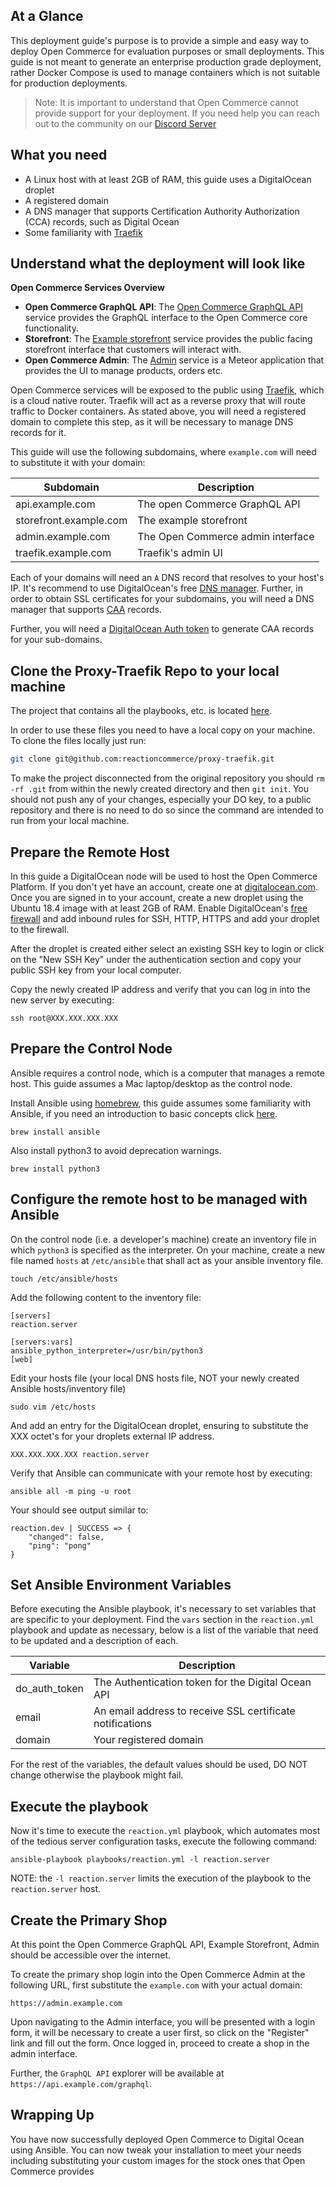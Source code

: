 ## At a Glance

This deployment guide's purpose is to provide a simple and easy way to deploy Open Commerce for evaluation purposes or small deployments. This guide is not meant to generate an enterprise production grade deployment, rather Docker Compose is used to manage containers which is not suitable for production deployments.

> Note: It is important to understand that Open Commerce cannot provide support for your deployment. If you need 
> help you can reach out to the community on our [Discord Server](https://discord.gg/Bwm63tBcQY)

## What you need

- A Linux host with at least 2GB of RAM, this guide uses a DigitalOcean droplet
- A registered domain
- A DNS manager that supports Certification Authority Authorization (CCA) records, such as Digital Ocean
- Some familiarity with [Traefik](https://github.com/containous/traefik/)

## Understand what the deployment will look like

**Open Commerce Services Overview**

- **Open Commerce GraphQL API**:
  The [Open Commerce GraphQL API](https://github.com/reactioncommerce/reaction) service provides the GraphQL interface 
  to the Open Commerce core functionality.
- **Storefront**:
  The [Example storefront](https://github.com/reactioncommerce/example-storefront) service provides the public facing storefront interface that customers will interact with.
- **Open Commerce Admin**:
  The [Admin](https://github.com/reactioncommerce/reaction-admin) service is a Meteor application that provides the UI to manage products, orders etc.

Open Commerce services will be exposed to the public using [Traefik](https://github.com/containous/traefik/), which 
is a cloud native router. Traefik will act as a reverse proxy that will route traffic to Docker containers. As stated above, you will need a registered domain to complete this step, as it will be necessary to manage DNS records for it.

This guide will use the following subdomains, where `example.com` will need to substitute it with your domain:

| Subdomain              | Description                       |
| ---------------------- |-----------------------------------|
| api.example.com        | The open Commerce GraphQL API     |
| storefront.example.com | The example storefront            |
| admin.example.com      | The Open Commerce admin interface |
| traefik.example.com    | Traefik's admin UI                |

Each of your domains will need an `A` DNS record that resolves to your host's IP. It's recommend to use DigitalOcean's free [DNS manager](https://www.digitalocean.com/docs/networking/dns/overview/). Further, in order to obtain SSL certificates for your subdomains, you will need a DNS manager that supports [CAA](https://support.dnsimple.com/articles/caa-record/) records.


Further, you will need a [DigitalOcean Auth token](https://docs.digitalocean.com/reference/api/create-personal-access-token/) to generate CAA records for your sub-domains.

## Clone the Proxy-Traefik Repo to your local machine

The project that contains all the playbooks, etc. is located [here](https://github.com/reactioncommerce/proxy-traefik).

In order to use these files you need to have a local copy on your machine. To clone the files locally just run:
```sh
git clone git@github.com:reactioncommerce/proxy-traefik.git
```

To make the project disconnected from the original repository you should `rm -rf .git` from within the newly created directory and then `git init`.
You should not push any of your changes, especially your DO key, to a public repository and there is no need to do so since the command are intended to run from your local machine.

## Prepare the Remote Host

In this guide a DigitalOcean node will be used to host the Open Commerce Platform. If you don't yet have an account, 
create one at [digitalocean.com](https://digitalocean.com). Once you are signed in to your account, create a new droplet using the Ubuntu 18.4 image with at least 2GB of RAM. Enable DigitalOcean's [free firewall](https://www.digitalocean.com/docs/networking/firewalls/) and add inbound rules for SSH, HTTP, HTTPS and add your droplet to the firewall.

After the droplet is created either select an existing SSH key to login or click on the "New SSH Key" under the authentication section  and copy your public SSH key from your local computer.

Copy the newly created IP address and verify that you can log in into the new server by executing:

```
ssh root@XXX.XXX.XXX.XXX
```

## Prepare the Control Node

Ansible requires a control node, which is a computer that manages a remote host. This guide assumes a Mac laptop/desktop as the control node.

Install Ansible using [homebrew](https://brew.sh), this guide assumes some familiarity with Ansible, if you need an introduction to basic concepts click [here](https://www.ansibletutorials.com).

`brew install ansible`

Also install python3 to avoid deprecation warnings.

`brew install python3`

## Configure the remote host to be managed with Ansible

On the control node (i.e. a developer's machine) create an inventory file in which `python3` is specified as the interpreter. On your machine, create a new file named `hosts` at `/etc/ansible` that shall act as your ansible inventory file.
```
touch /etc/ansible/hosts
```

Add the following content to the inventory file:
```
[servers]
reaction.server

[servers:vars]
ansible_python_interpreter=/usr/bin/python3
[web]
```

Edit your hosts file (your local DNS hosts file, NOT your newly created Ansible hosts/inventory file)
```
sudo vim /etc/hosts
```

And add an entry for the DigitalOcean droplet, ensuring to substitute the XXX octet's for your droplets external IP 
address.

```
XXX.XXX.XXX.XXX reaction.server
```

Verify that Ansible can communicate with your remote host by executing:

```
ansible all -m ping -u root
```

Your should see output similar to:

```
reaction.dev | SUCCESS => {
    "changed": false,
    "ping": "pong"
}
```

## Set Ansible Environment Variables

Before executing the Ansible playbook, it's necessary to set variables that are specific to your deployment. Find the
`vars` section in the `reaction.yml` playbook and update as necessary, below is a list of the variable
that need to be updated and a description of each.

| Variable               | Description                                                                 |
| ---------------------- | ----------------------------------------------------------------------------|
| do_auth_token          | The Authentication token for the Digital Ocean API                          |
| email                  | An email address to receive SSL certificate notifications                   |
| domain                 | Your registered domain                                                      |

For the rest of the variables, the default values should be used, DO NOT change otherwise the playbook might fail.

## Execute the playbook

Now it's time to execute the `reaction.yml` playbook, which automates most of the tedious server configuration tasks, execute the following command:

```
ansible-playbook playbooks/reaction.yml -l reaction.server
```

NOTE: the `-l reaction.server` limits the execution of the playbook to the `reaction.server` host.

## Create the Primary Shop

At this point the Open Commerce GraphQL API, Example Storefront, Admin should be accessible over the internet.

To create the primary shop login into the Open Commerce Admin at the following URL, first substitute the `example.com` 
with your 
actual domain:
```
https://admin.example.com
```

Upon navigating to the Admin interface, you will be presented with a login form, it will be necessary to create a user first, so click on the "Register" link and fill out the form. Once logged in, proceed to create a shop in the admin interface.

Further, the `GraphQL API` explorer will be available at `https://api.example.com/graphql`.

## Wrapping Up

You have now successfully deployed Open Commerce to Digital Ocean using Ansible. You can now tweak your installation 
to meet your needs including substituting your custom images for the stock ones that Open Commerce provides
